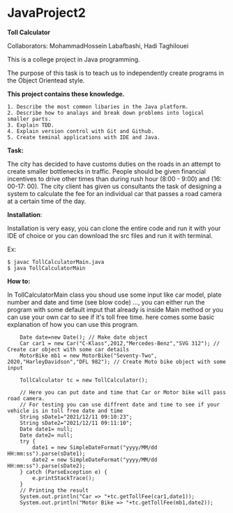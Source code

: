 # JavaProject2
__Toll Calculator__

Collaborators: MohammadHossein Labafbashi, Hadi Taghilouei

This is a college project in Java programming.

The purpose of this task is to teach us to independently create programs in the Object Orientead style.


__This project contains these knowledge.__

    1. Describe the most common libaries in the Java platform.
    2. Describe how to analays and break down problems into logical smaller parts.
    3. Explain TDD. 
    4. Explain version control with Git and Github.
    5. Create teminal applications with IDE and Java. 



__Task:__

The city has decided to have customs duties on the roads in an attempt to create smaller bottlenecks in traffic.
People should be given financial incentives to drive other times than during rush hour (8:00 - 9:00) and (16: 00-17: 00).
The city client has given us consultants the task of designing a system to calculate the fee for an individual car that passes a road camera at a certain time of the day.


__Installation__:

Installation is very easy, you can clone the entire code and run it with your IDE of choice or you can download the src files and run it with terminal. 
   
  Ex: 
    
    $ javac TollCalculatorMain.java 
    $ java TollCalculatorMain 


__How to:__

In TollCalculatorMain class you shoud use some input like car model, plate number and date and time (see blow code) ..., you can either run the program with some default imput that already is inside Main method or you can use your own car to see if it's toll free time. here comes some basic explanation of how you can use this program. 

                                                    
        Date date=new Date(); // Make date object
        Car car1 = new Car("C-Klass",2012,"Mercedes-Benz","SVG 312"); // Create car object with some car details
        MotorBike mb1 = new MotorBike("Seventy-Two", 2020,"HarleyDavidson","DFL 982"); // Create Moto bike object with some input

        TollCalculator tc = new TollCalculator();
        
        // Here you can put date and time that Car or Motor bike will pass road camera. 
        // For testing you can use diffrent date and time to see if your vehicle is in toll free date and time
        String sDate1="2021/12/11 09:10:23";
        String sDate2="2021/12/11 09:11:10";
        Date date1= null;
        Date date2= null;
        try {
            date1 = new SimpleDateFormat("yyyy/MM/dd HH:mm:ss").parse(sDate1);
            date2 = new SimpleDateFormat("yyyy/MM/dd HH:mm:ss").parse(sDate2);
        } catch (ParseException e) {
            e.printStackTrace();
        }
        // Printing the result 
        System.out.println("Car => "+tc.getTollFee(car1,date1));
        System.out.println("Motor Bike => "+tc.getTollFee(mb1,date2));










